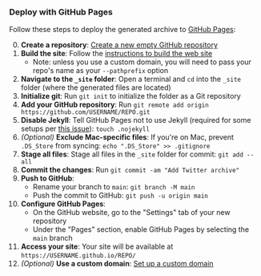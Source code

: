 ### Deploy with GitHub Pages

Follow these steps to deploy the generated archive to [GitHub Pages](https://pages.github.com/):

0. **Create a repository**: [Create a new empty GitHub repository](https://github.com/new)
0. **Build the site**: Follow the [instructions to build the web site](https://github.com/tweetback/tweetback#build-the-web-site)
   * Note: unless you use a custom domain, you will need to pass your repo's name as your `--pathprefix` option
0. **Navigate to the `_site` folder**: Open a terminal and `cd` into the `_site` folder (where the generated files are located)
0. **Initialize git**: Run `git init` to initialize the folder as a Git repository
0. **Add your GitHub repository**: Run `git remote add origin https://github.com/USERNAME/REPO.git`
0. **Disable Jekyll**: Tell GitHub Pages not to use Jekyll (required for some setups per [this issue](https://github.com/tweetback/tweetback/issues/96)): `touch .nojekyll`
0. *(Optional)* **Exclude Mac-specific files**: If you're on Mac, prevent `.DS_Store` from syncing: `echo ".DS_Store" >> .gitignore`
0. **Stage all files**: Stage all files in the `_site` folder for commit: `git add --all`
0. **Commit the changes**: Run `git commit -am "Add Twitter archive"`
0. **Push to GitHub**:
   * Rename your branch to `main`: `git branch -M main`
   * Push the commit to GitHub: `git push -u origin main`
0. **Configure GitHub Pages**:  
   * On the GitHub website, go to the "Settings" tab of your new repository
   * Under the "Pages" section, enable GitHub Pages by selecting the `main` branch
0. **Access your site**: Your site will be available at `https://USERNAME.github.io/REPO/`
0. *(Optional)* **Use a custom domain**: [Set up a custom domain](https://docs.github.com/en/pages/configuring-a-custom-domain-for-your-github-pages-site/managing-a-custom-domain-for-your-github-pages-site)
